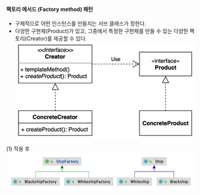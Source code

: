 #### 팩토리 메서드 (Factory method) 패턴
- 구체적으로 어떤 인스턴스를 만들지는 서브 클래스가 정한다.
- 다양한 구현체(Product)가 있고, 그중에서 특정한 구현체를 만들 수 있는 다양한 팩토리(Creator)를 제공할 수 있다.
![IMAGES](../../images/factoryMethod01.png)     

(1) 적용 후
![IMAGES](../../images/factoryMethod02.png)